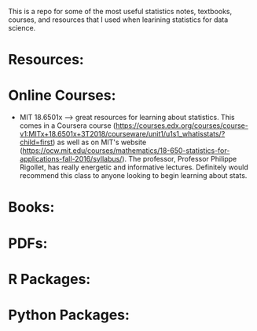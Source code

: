 This is a repo for some of the most useful statistics notes, textbooks, courses, and resources that I used when learining statistics for data science.

# Resources:



# Online Courses: 
- MIT 18.6501x --> great resources for learning about statistics. This comes in a Coursera course (https://courses.edx.org/courses/course-v1:MITx+18.6501x+3T2018/courseware/unit1/u1s1_whatisstats/?child=first) as well as on MIT's website (https://ocw.mit.edu/courses/mathematics/18-650-statistics-for-applications-fall-2016/syllabus/). The professor, Professor Philippe Rigollet, has really energetic and informative lectures. Definitely would recommend this class to anyone looking to begin learning about stats.


# Books: 



# PDFs: 



# R Packages: 




# Python Packages: 




